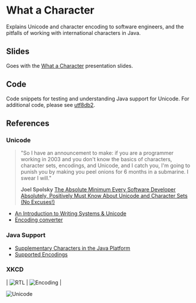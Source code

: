 # What a Character

Explains Unicode and character encoding to software engineers, and the pitfalls of working with international characters in Java.

## Slides

Goes with the [What a Character](https://docs.google.com/presentation/d/17NQzfRJuebKGc7Bz3C3-qTGAtI88r4gmLYiSWmVyXcU/pub?start=false&loop=false) presentation slides.

## Code

Code snippets for testing and understanding Java support for Unicode. For additional code, please see [utf8db2](https://github.com/sualeh/utf8db2). 

## References

### Unicode

> "So I have an announcement to make: if you are a programmer working in 2003 and you don't know the basics of characters, character sets, encodings, and Unicode, and I catch you, I'm going to punish you by making you peel onions for 6 months in a submarine. I swear I will." 
>
> **Joel Spolsky**
> [The Absolute Minimum Every Software Developer Absolutely, Positively Must Know About Unicode and Character Sets (No Excuses!)](http://www.joelonsoftware.com/articles/Unicode.html)

- [An Introduction to Writing Systems & Unicode](https://r12a.github.io/scripts/tutorial/)
- [Encoding converter](https://r12a.github.io/app-encodings/)

### Java Support
- [Supplementary Characters in the Java Platform](http://www.oracle.com/us/technologies/java/supplementary-142654.html)
- [Supported Encodings](https://docs.oracle.com/javase/8/docs/technotes/guides/intl/encoding.doc.html)

### XKCD

| ![RTL](http://imgs.xkcd.com/comics/rtl.png "RTL") | ![Encoding](http://imgs.xkcd.com/comics/encoding.png "Encoding") |

![Unicode](http://imgs.xkcd.com/comics/unicode.png "Unicode")




